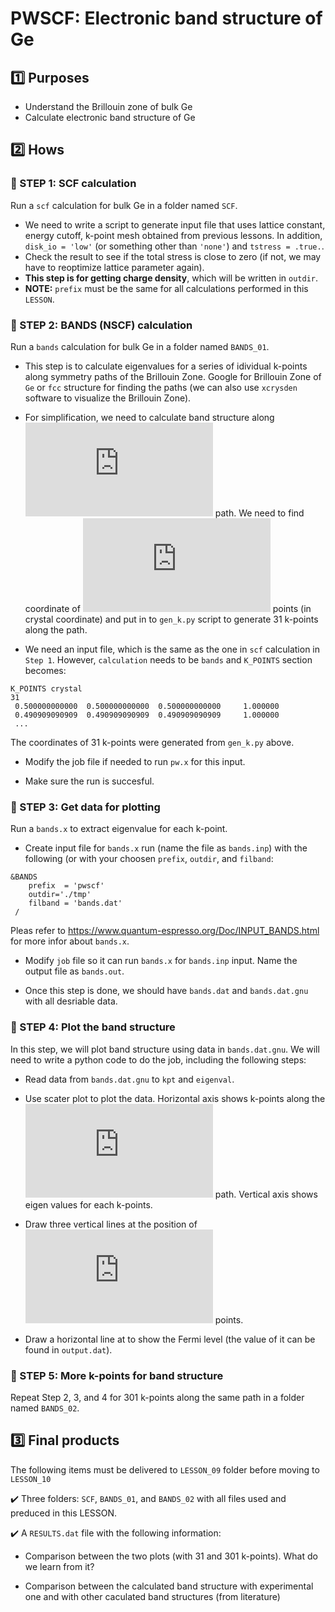 # PWSCF: Electronic band structure of Ge 

## :one: Purposes
- Understand the Brillouin zone of bulk Ge
- Calculate electronic band structure of Ge

## :two: Hows
### :large_blue_diamond: STEP 1: SCF calculation

Run a `scf` calculation for bulk Ge in a folder named `SCF`.

- We need to write a script to generate input file that uses lattice constant, energy cutoff, k-point mesh obtained from previous lessons. In addition, `disk_io = 'low'` (or something other than `'none'`) and `tstress = .true.`. 
- Check the result to see if the total stress is close to zero (if not, we may have to reoptimize lattice parameter again). 
- **This step is for getting charge density**, which will be written in `outdir`. 
- **NOTE:** `prefix` must be the same for all calculations performed in this `LESSON`.

### :large_blue_diamond: STEP 2: BANDS (NSCF) calculation

Run a `bands` calculation for bulk Ge in a folder named `BANDS_01`.

- This step is to calculate eigenvalues for a series of idividual k-points along symmetry paths of the Brillouin Zone. Google for Brillouin Zone of `Ge` or `fcc` structure for finding the paths (we can also use `xcrysden` software to visualize the Brillouin Zone).   

- For simplification, we need to calculate band structure along ![\text{L} \rightarrow  \Gamma  \rightarrow \text{X}](http://www.sciweavers.org/tex2img.php?eq=%5Ctext%7BL%7D%20%5Crightarrow%20%20%5CGamma%20%20%5Crightarrow%20%5Ctext%7BX%7D&bc=White&fc=Black&im=gif&fs=12&ff=arev&edit=0) path. We need to find coordinate of ![\text{L, }\Gamma\text{, and X}](http://www.sciweavers.org/tex2img.php?eq=%5Ctext%7BL%2C%20%7D%5CGamma%5Ctext%7B%2C%20and%20X%7D&bc=White&fc=Black&im=gif&fs=12&ff=arev&edit=0) points (in crystal coordinate) and put in to `gen_k.py` script to generate 31 k-points along the path.

- We need an input file, which is the same as the one in `scf` calculation in `Step 1`. However, `calculation` needs to be `bands` and `K_POINTS` section becomes:
```
K_POINTS crystal
31
 0.500000000000  0.500000000000  0.500000000000     1.000000
 0.490909090909  0.490909090909  0.490909090909     1.000000
 ...

```
The coordinates of 31 k-points were generated from `gen_k.py` above.

- Modify the job file if needed to run `pw.x` for this input.

- Make sure the run is succesful.

### :large_blue_diamond: STEP 3: Get data for plotting

Run a `bands.x` to extract eigenvalue for each k-point.

- Create input file for `bands.x` run (name the file as `bands.inp`) with the following (or with your choosen `prefix`, `outdir`, and `filband`:
```
&BANDS
    prefix  = 'pwscf'
    outdir='./tmp'
    filband = 'bands.dat'
 /
```
Pleas refer to https://www.quantum-espresso.org/Doc/INPUT_BANDS.html for more infor about `bands.x`.

- Modify `job` file so it can run `bands.x` for `bands.inp` input. Name the output file as `bands.out`.

- Once this step is done, we should have `bands.dat` and `bands.dat.gnu` with all desriable data.

### :large_blue_diamond: STEP 4: Plot the band structure

In this step, we will plot band structure using data in `bands.dat.gnu`. We will need to write a python code to do the job, including the following steps:

- Read data from `bands.dat.gnu` to `kpt` and `eigenval`.

- Use scater plot to plot the data. Horizontal axis shows k-points along the ![\text{L} \rightarrow  \Gamma  \rightarrow \text{X}](http://www.sciweavers.org/tex2img.php?eq=%5Ctext%7BL%7D%20%5Crightarrow%20%20%5CGamma%20%20%5Crightarrow%20%5Ctext%7BX%7D&bc=White&fc=Black&im=gif&fs=12&ff=arev&edit=0) path. Vertical axis shows eigen values for each k-points.

- Draw three vertical lines at the position of ![\text{L, }\Gamma\text{, and X}](http://www.sciweavers.org/tex2img.php?eq=%5Ctext%7BL%2C%20%7D%5CGamma%5Ctext%7B%2C%20and%20X%7D&bc=White&fc=Black&im=gif&fs=12&ff=arev&edit=0) points.

- Draw a horizontal line at to show the Fermi level (the value of it can be found in `output.dat`).

### :large_blue_diamond: STEP 5: More k-points for band structure

Repeat Step 2, 3, and 4 for 301 k-points along the same path in a folder named `BANDS_02`.


## :three: Final products
The following items must be delivered to `LESSON_09` folder before moving to `LESSON_10`

:heavy_check_mark: Three folders: `SCF`, `BANDS_01`, and `BANDS_02` with all files used and preduced in this LESSON.

:heavy_check_mark: A `RESULTS.dat` file with the following information:

- Comparison between the two plots (with 31 and 301 k-points). What do we learn from it?

- Comparison between the calculated band structure with experimental one and with other caculated band structures (from literature)


